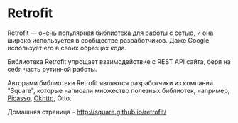 <h1>Retrofit</h1>

<p>Retrofit — очень популярная библиотека для работы с сетью, и она широко используется в сообществе разработчиков. Даже Google использует его в своих образцах кода.</p>

<p>Библиотека Retrofit упрощает взаимодействие с REST API сайта, беря на себя часть рутинной работы.</p>

<p>Авторами библиотеки Retrofit являются разработчики из компании "Square", которые написали множество полезных библиотек, например, <a href="http://developer.alexanderklimov.ru/android/library/picasso.php" rel="noopener noreferrer nofollow">Picasso</a>, <a href="http://developer.alexanderklimov.ru/android/library/okhttp.php" rel="noopener noreferrer nofollow">Okhttp</a>, Otto.</p>

<p>Домашняя страница - <a href="http://square.github.io/retrofit/" rel="noopener noreferrer nofollow">http://square.github.io/retrofit/</a></p>